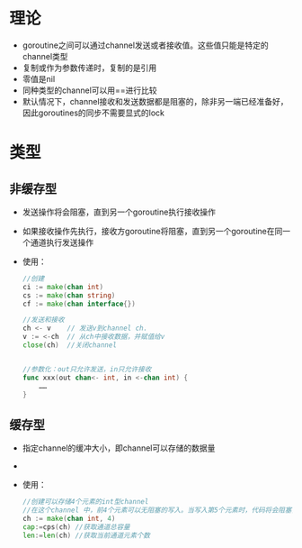 # 理论

- goroutine之间可以通过channel发送或者接收值。这些值只能是特定的channel类型
- 复制或作为参数传递时，复制的是引用
- 零值是nil
- 同种类型的channel可以用==进行比较
- 默认情况下，channel接收和发送数据都是阻塞的，除非另一端已经准备好，因此goroutines的同步不需要显式的lock

# 类型

## 非缓存型

- 发送操作将会阻塞，直到另一个goroutine执行接收操作

- 如果接收操作先执行，接收方goroutine将阻塞，直到另一个goroutine在同一个通道执行发送操作

- 使用：

  ```go
  //创建
  ci := make(chan int)
  cs := make(chan string)
  cf := make(chan interface{})
  
  //发送和接收
  ch <- v    // 发送v到channel ch.
  v := <-ch  // 从ch中接收数据，并赋值给v
  close(ch)  //关闭channel
  
  
  //参数化：out只允许发送，in只允许接收
  func xxx(out chan<- int, in <-chan int) {
      ……
  }
  ```
  
  

## 缓存型

- 指定channel的缓冲大小，即channel可以存储的数据量

- 

- 使用：

  ```go
  //创建可以存储4个元素的int型channel
  //在这个channel 中，前4个元素可以无阻塞的写入。当写入第5个元素时，代码将会阻塞，直到其他goroutine从channel 中读取一些元素
  ch := make(chan int, 4)
  cap:=cps(ch) //获取通道总容量
  len:=len(ch) //获取当前通道元素个数
  ```
  
  